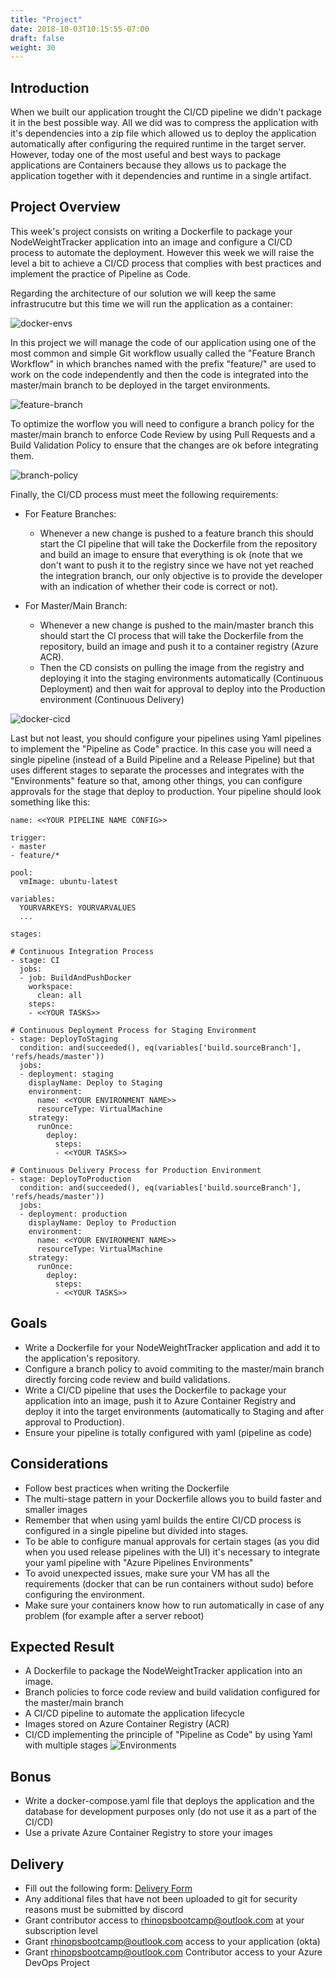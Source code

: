```yaml
---
title: "Project"
date: 2018-10-03T10:15:55-07:00
draft: false
weight: 30
---
```


## Introduction

When we built our application trought the CI/CD pipeline we didn't package it in the best possible way. All we did was to compress the application with it's dependencies into a zip file which allowed us to deploy the application automatically after configuring the required runtime in the target server. However, today one of the most useful and best ways to package applications are Containers because they allows us to package the application together with it dependencies and runtime in a single artifact.

## Project Overview

This week's project consists on writing a Dockerfile to package your NodeWeightTracker application into an image and configure a CI/CD process to automate the deployment. However this week we will raise the level a bit to achieve a CI/CD process that complies with best practices and implement the practice of Pipeline as Code.

Regarding the architecture of our solution we will keep the same infrastrucutre but this time we will run the application as a container:

![docker-envs](/images/docker-envs.png)

In this project we will manage the code of our application using one of the most common and simple Git workflow usually called the "Feature Branch Workflow" in which branches named with the prefix "feature/" are used to work on the code independently and then the code is integrated into the master/main branch to be deployed in the target environments.

![feature-branch](/images/feature-branch.png)

To optimize the worflow you will need to configure a branch policy for the master/main branch to enforce Code Review by using Pull Requests and a Build Validation Policy to ensure that the changes are ok before integrating them.

![branch-policy](/images/branch-policy.png)

Finally, the CI/CD process must meet the following requirements:

  - For Feature Branches:
    - Whenever a new change is pushed to a feature branch this should start the CI pipeline that will take the Dockerfile from the repository and build an image to ensure that everything is ok (note that we don't want to push it to the registry since we have not yet reached the integration branch, our only objective is to provide the developer with an indication of whether their code is correct or not).
  
  - For Master/Main Branch:
    - Whenever a new change is pushed to the main/master branch this should start the CI process that will take the Dockerfile from the repository, build an image and push it to a container registry (Azure ACR).
    - Then the CD consists on pulling the image from the registry and deploying it into the staging environments automatically (Continuous Deployment) and then wait for approval to deploy into the Production environment (Continuous Delivery)

![docker-cicd](/images/docker-cicd.png)

Last but not least, you should configure your pipelines using Yaml pipelines to implement the "Pipeline as Code" practice. In this case you will need a single pipeline (instead of a Build Pipeline and a Release Pipeline) but that uses different stages to separate the processes and integrates with the "Environments" feature so that, among other things, you can configure approvals for the stage that deploy to production. Your pipeline should look something like this:

```
name: <<YOUR PIPELINE NAME CONFIG>>

trigger:
- master
- feature/*

pool:
  vmImage: ubuntu-latest

variables:
  YOURVARKEYS: YOURVARVALUES
  ...

stages:

# Continuous Integration Process
- stage: CI
  jobs:
  - job: BuildAndPushDocker
    workspace: 
      clean: all
    steps:
    - <<YOUR TASKS>>

# Continuous Deployment Process for Staging Environment
- stage: DeployToStaging
  condition: and(succeeded(), eq(variables['build.sourceBranch'], 'refs/heads/master'))
  jobs:
  - deployment: staging
    displayName: Deploy to Staging
    environment:
      name: <<YOUR ENVIRONMENT NAME>>
      resourceType: VirtualMachine
    strategy:
      runOnce:
        deploy:
          steps:
          - <<YOUR TASKS>>
          
# Continuous Delivery Process for Production Environment
- stage: DeployToProduction
  condition: and(succeeded(), eq(variables['build.sourceBranch'], 'refs/heads/master'))
  jobs:
  - deployment: production
    displayName: Deploy to Production
    environment:
      name: <<YOUR ENVIRONMENT NAME>>
      resourceType: VirtualMachine
    strategy:
      runOnce:
        deploy:
          steps:
          - <<YOUR TASKS>>
```

## Goals
- Write a Dockerfile for your NodeWeightTracker application and add it to the application's repository.
- Configure a branch policy to avoid commiting to the master/main branch directly forcing code review and build validations.
- Write a CI/CD pipeline that uses the Dockerfile to package your application into an image, push it to Azure Container Registry and deploy it into the target environments (automatically to Staging and after approval to Production).
- Ensure your pipeline is totally configured with yaml (pipeline as code)

## Considerations
- Follow best practices when writing the Dockerfile
- The multi-stage pattern in your Dockerfile allows you to build faster and smaller images
- Remember that when using yaml builds the entire CI/CD process is configured in a single pipeline but divided into stages.
- To be able to configure manual approvals for certain stages (as you did when you used release pipelines with the UI) it's necessary to integrate your yaml pipeline with "Azure Pipelines Environments"
- To avoid unexpected issues, make sure your VM has all the requirements (docker that can be run containers without sudo) before configuring the environment.
- Make sure your containers know how to run automatically in case of any problem (for example after a server reboot)

## Expected Result
- A Dockerfile to package the NodeWeightTracker application into an image.
- Branch policies to force code review and build validation configured for the master/main branch
- A CI/CD pipeline to automate the application lifecycle
- Images stored on Azure Container Registry (ACR)
- CI/CD implementing the principle of "Pipeline as Code" by using Yaml with multiple stages
![Environments](/images/docker-pipeline.png)

## Bonus
- Write a docker-compose.yaml file that deploys the application and the database for development purposes only (do not use it as a part of the CI/CD)
- Use a private Azure Container Registry to store your images

## Delivery
- Fill out the following form: [Delivery Form](https://forms.gle/YCh63qWYS3JiC4Bw6)
- Any additional files that have not been uploaded to git for security reasons must be submitted by discord
- Grant contributor access to rhinopsbootcamp@outlook.com at your subscription level
- Grant rhinopsbootcamp@outlook.com access to your application (okta)
- Grant rhinopsbootcamp@outlook.com Contributor access to your Azure DevOps Project
